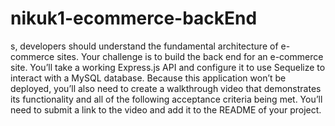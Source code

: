 # nikuk1-ecommerce-backEnd
s, developers should understand the fundamental architecture of e-commerce sites.  Your challenge is to build the back end for an e-commerce site. You’ll take a working Express.js API and configure it to use Sequelize to interact with a MySQL database.  Because this application won’t be deployed, you’ll also need to create a walkthrough video that demonstrates its functionality and all of the following acceptance criteria being met. You’ll need to submit a link to the video and add it to the README of your project.
